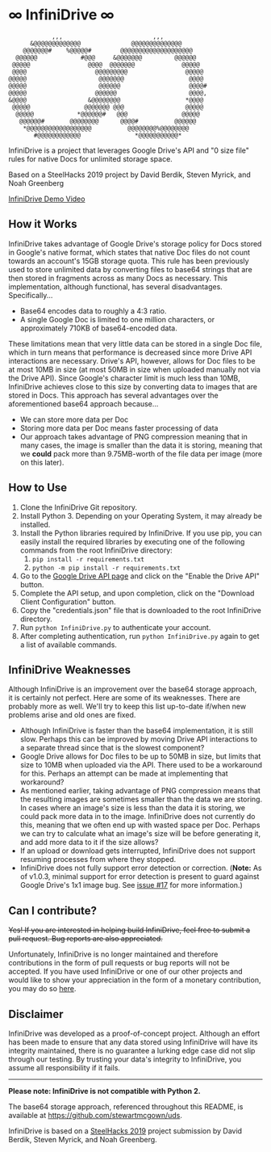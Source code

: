 # ∞ InfiniDrive ∞
```
            ,,,                         ,,,
      &@@@@@@@@@@@@@              @@@@@@@@@@@@@@
    @@@@@@@#    %@@@@@#        @@@@@@@@@@@@@@@@@@@@
  @@@@@@            #@@@     &@@@@@@@         @@@@@@
 @@@@@                @@@@  @@@@@@@             @@@@@
 @@@@                   @@@@@@@@@                @@@@@
@@@@@                    @@@@@@@                  @@@@
@@@@@                    @@@@@@                   @@@@#
@@@@@                   @@@@@@                    @@@@,
&@@@@                 &@@@@@@@@                  *@@@@
 @@@@@               @@@@@@@ @@@                 @@@@@
  @@@@@            *@@@@@@#   @@@               @@@@@
   @@@@@@#       @@@@@@@@      @@@@#          @@@@@@
    *@@@@@@@@@@@@@@@@@@          @@@@@@@@%@@@@@@@@
       #@@@@@@@@@@@@               *@@@@@@@@@@@*
```
InfiniDrive is a project that leverages Google Drive's API and "0 size file" rules for native Docs for unlimited storage space.

Based on a SteelHacks 2019 project by David Berdik, Steven Myrick, and Noah Greenberg

[InfiniDrive Demo Video](https://youtu.be/8u1cwnONJ4E)

## How it Works
InfiniDrive takes advantage of Google Drive's storage policy for Docs stored in Google's native format, which states that native Doc files do not count towards an account's 15GB storage quota. This rule has been previously used to store unlimited data by converting files to base64 strings that are then stored in fragments across as many Docs as necessary. This implementation, although functional, has several disadvantages. Specifically...
- Base64 encodes data to roughly a 4:3 ratio.
- A single Google Doc is limited to one million characters, or approximately 710KB of base64-encoded data.

These limitations mean that very little data can be stored in a single Doc file, which in turn means that performance is decreased since more Drive API interactions are necessary. Drive's API, however, allows for Doc files to be at most 10MB in size (at most 50MB in size when uploaded manually not via the Drive API). Since Google's character limit is much less than 10MB, InfiniDrive achieves close to this size by converting data to images that are stored in Docs. This approach has several advantages over the aforementioned base64 approach because...
- We can store more data per Doc
- Storing more data per Doc means faster processing of data
- Our approach takes advantage of PNG compression meaning that in many cases, the image is smaller than the data it is storing, meaning that we **could** pack more than 9.75MB-worth of the file data per image (more on this later).

## How to Use
1. Clone the InfiniDrive Git repository.
2. Install Python 3. Depending on your Operating System, it may already be installed.
3. Install the Python libraries required by InfiniDrive. If you use pip, you can easily install the required libraries by executing one of the following commands from the root InfiniDrive directory:
    1. `pip install -r requirements.txt`
    2. `python -m pip install -r requirements.txt`
4. Go to the [Google Drive API page](https://developers.google.com/drive/api/v3/quickstart/python) and click on the "Enable the Drive API" button.
5. Complete the API setup, and upon completion, click on the "Download Client Configuration" button.
6. Copy the "credentials.json" file that is downloaded to the root InfiniDrive directory.
7. Run `python InfiniDrive.py` to authenticate your account.
8. After completing authentication, run `python InfiniDrive.py` again to get a list of available commands.

## InfiniDrive Weaknesses
Although InfiniDrive is an improvement over the base64 storage approach, it is certainly not perfect. Here are some of its weaknesses. There are probably more as well. We'll try to keep this list up-to-date if/when new problems arise and old ones are fixed.
- Although InfiniDrive is faster than the base64 implementation, it is still slow. Perhaps this can be improved by moving Drive API interactions to a separate thread since that is the slowest component?
- Google Drive allows for Doc files to be up to 50MB in size, but limits that size to 10MB when uploaded via the API. There used to be a workaround for this. Perhaps an attempt can be made at implementing that workaround?
- As mentioned earlier, taking advantage of PNG compression means that the resulting images are sometimes smaller than the data we are storing. In cases where an image's size is less than the data it is storing, we could pack more data in to the image. InfiniDrive does not currently do this, meaning that we often end up with wasted space per Doc. Perhaps we can try to calculate what an image's size will be before generating it, and add more data to it if the size allows?
- If an upload or download gets interrupted, InfiniDrive does not support resuming processes from where they stopped.
- InfiniDrive does not fully support error detection or correction. (**Note:** As of v1.0.3, minimal support for error detection is present to guard against Google Drive's 1x1 image bug. See [issue #17](https://github.com/DavidBerdik/InfiniDrive/issues/17#issuecomment-507069576) for more information.)

## Can I contribute?
~~Yes! If you are interested in helping build InfiniDrive, feel free to submit a pull request. Bug reports are also appreciated.~~

Unfortunately, InfiniDrive is no longer maintained and therefore contributions in the form of pull requests or bug reports will not be accepted. If you have used InfiniDrive or one of our other projects and would like to show your appreciation in the form of a monetary contribution, you may do so [here](https://www.paypal.com/donate?hosted_button_id=65ULHDRQNPP9N).

## Disclaimer
InfiniDrive was developed as a proof-of-concept project. Although an effort has been made to ensure that any data stored using InfiniDrive will have its integrity maintained, there is no guarantee a lurking edge case did not slip through our testing. By trusting your data's integrity to InfiniDrive, you assume all responsibility if it fails.

--------------------------------------------------

**Please note: InfiniDrive is not compatible with Python 2.**

The base64 storage approach, referenced throughout this README, is available at https://github.com/stewartmcgown/uds.

InfiniDrive is based on a [SteelHacks 2019](http://steelhacks.com/) project submission by David Berdik, Steven Myrick, and Noah Greenberg.
